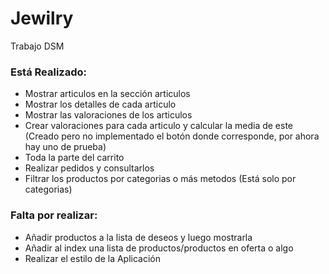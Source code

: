 # Jewilry
Trabajo DSM

### Está Realizado:
  - Mostrar articulos en la sección articulos
  - Mostrar los detalles de cada articulo
  - Mostrar las valoraciones de los articulos
  - Crear valoraciones para cada articulo y calcular la media de este (Creado pero no implementado el botón donde corresponde, por ahora hay uno de prueba)
  - Toda la parte del carrito
  - Realizar pedidos y consultarlos 
  - Filtrar los productos por categorias o más metodos (Está solo por categorias)
  
### Falta por realizar:
  - Añadir productos a la lista de deseos y luego mostrarla
  - Añadir al index una lista de productos/productos en oferta o algo
  - Realizar el estilo de la Aplicación
  

  
